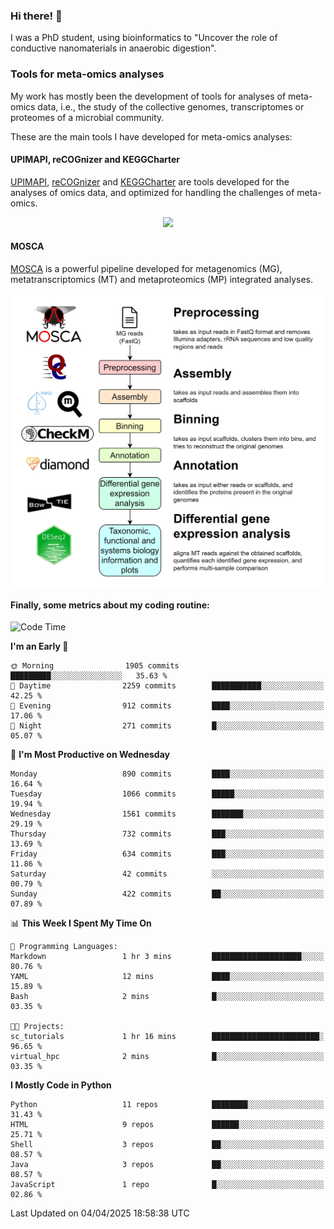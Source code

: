 ### Hi there! 👋

I was a PhD student, using bioinformatics to "Uncover the role of conductive nanomaterials in anaerobic digestion".

### Tools for meta-omics analyses

My work has mostly been the development of tools for analyses of meta-omics data, i.e., the study of the collective genomes, transcriptomes or proteomes of a microbial community.

These are the main tools I have developed for meta-omics analyses:

#### UPIMAPI, reCOGnizer and KEGGCharter

[UPIMAPI](https://github.com/iquasere/UPIMAPI), [reCOGnizer](https://github.com/iquasere/reCOGnizer) and [KEGGCharter](https://github.com/iquasere/KEGGCharter) are tools developed for the analyses of omics data, and optimized for handling the challenges of meta-omics.

<p align="center">
    <img src="assets/annotation_paper.png">
</p>

#### MOSCA

[MOSCA](https://github.com/iquasere/MOSCA) is a powerful pipeline developed for metagenomics (MG), metatranscriptomics (MT) and metaproteomics (MP) integrated analyses.

<p align="center">
    <img src="assets/mosca_workflow.png" align="center" width="700">
</p>


#### Finally, some metrics about my coding routine:

<!--START_SECTION:waka-->
![Code Time](http://img.shields.io/badge/Code%20Time-912%20hrs%2016%20mins-blue)

**I'm an Early 🐤** 

```text
🌞 Morning                1905 commits        █████████░░░░░░░░░░░░░░░░   35.63 % 
🌆 Daytime                2259 commits        ███████████░░░░░░░░░░░░░░   42.25 % 
🌃 Evening                912 commits         ████░░░░░░░░░░░░░░░░░░░░░   17.06 % 
🌙 Night                  271 commits         █░░░░░░░░░░░░░░░░░░░░░░░░   05.07 % 
```
📅 **I'm Most Productive on Wednesday** 

```text
Monday                   890 commits         ████░░░░░░░░░░░░░░░░░░░░░   16.64 % 
Tuesday                  1066 commits        █████░░░░░░░░░░░░░░░░░░░░   19.94 % 
Wednesday                1561 commits        ███████░░░░░░░░░░░░░░░░░░   29.19 % 
Thursday                 732 commits         ███░░░░░░░░░░░░░░░░░░░░░░   13.69 % 
Friday                   634 commits         ███░░░░░░░░░░░░░░░░░░░░░░   11.86 % 
Saturday                 42 commits          ░░░░░░░░░░░░░░░░░░░░░░░░░   00.79 % 
Sunday                   422 commits         ██░░░░░░░░░░░░░░░░░░░░░░░   07.89 % 
```


📊 **This Week I Spent My Time On** 

```text
💬 Programming Languages: 
Markdown                 1 hr 3 mins         ████████████████████░░░░░   80.76 % 
YAML                     12 mins             ████░░░░░░░░░░░░░░░░░░░░░   15.89 % 
Bash                     2 mins              █░░░░░░░░░░░░░░░░░░░░░░░░   03.35 % 

🐱‍💻 Projects: 
sc_tutorials             1 hr 16 mins        ████████████████████████░   96.65 % 
virtual_hpc              2 mins              █░░░░░░░░░░░░░░░░░░░░░░░░   03.35 % 
```

**I Mostly Code in Python** 

```text
Python                   11 repos            ████████░░░░░░░░░░░░░░░░░   31.43 % 
HTML                     9 repos             ██████░░░░░░░░░░░░░░░░░░░   25.71 % 
Shell                    3 repos             ██░░░░░░░░░░░░░░░░░░░░░░░   08.57 % 
Java                     3 repos             ██░░░░░░░░░░░░░░░░░░░░░░░   08.57 % 
JavaScript               1 repo              █░░░░░░░░░░░░░░░░░░░░░░░░   02.86 % 
```




 Last Updated on 04/04/2025 18:58:38 UTC
<!--END_SECTION:waka-->
